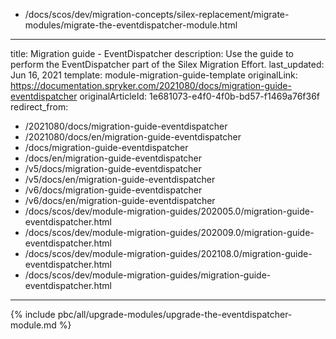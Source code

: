   - /docs/scos/dev/migration-concepts/silex-replacement/migrate-modules/migrate-the-eventdispatcher-module.html
---
title: Migration guide - EventDispatcher
description: Use the guide to perform the EventDispatcher part of the Silex Migration Effort.
last_updated: Jun 16, 2021
template: module-migration-guide-template
originalLink: https://documentation.spryker.com/2021080/docs/migration-guide-eventdispatcher
originalArticleId: 1e681073-e4f0-4f0b-bd57-f1469a76f36f
redirect_from:
  - /2021080/docs/migration-guide-eventdispatcher
  - /2021080/docs/en/migration-guide-eventdispatcher
  - /docs/migration-guide-eventdispatcher
  - /docs/en/migration-guide-eventdispatcher
  - /v5/docs/migration-guide-eventdispatcher
  - /v5/docs/en/migration-guide-eventdispatcher
  - /v6/docs/migration-guide-eventdispatcher
  - /v6/docs/en/migration-guide-eventdispatcher
  - /docs/scos/dev/module-migration-guides/202005.0/migration-guide-eventdispatcher.html
  - /docs/scos/dev/module-migration-guides/202009.0/migration-guide-eventdispatcher.html
  - /docs/scos/dev/module-migration-guides/202108.0/migration-guide-eventdispatcher.html
  - /docs/scos/dev/module-migration-guides/migration-guide-eventdispatcher.html
---

{% include pbc/all/upgrade-modules/upgrade-the-eventdispatcher-module.md %} <!-- To edit, see /_includes/pbc/all/upgrade-modules/upgrade-the-eventdispatcher-module.md -->
